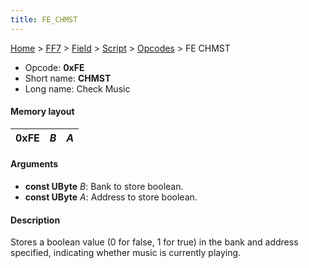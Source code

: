 ```yaml
---
title: FE_CHMST
---
```


[Home](../../../../index.md) > [FF7](../../../../FF7.md) > [Field](../../../Field.md) > [Script](../../Script.md) > [Opcodes](../Opcodes.md) > FE CHMST

-   Opcode: **0xFE**
-   Short name: **CHMST**
-   Long name: Check Music

#### Memory layout

| 0xFE | *B* | *A* |
|------|-----|-----|

#### Arguments

-   **const UByte** *B*: Bank to store boolean.
-   **const UByte** *A*: Address to store boolean.

#### Description

Stores a boolean value (0 for false, 1 for true) in the bank and address specified, indicating whether music is currently playing.
